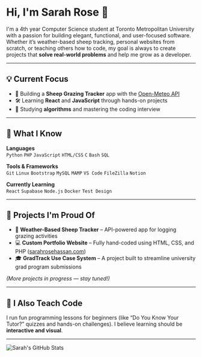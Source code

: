 # Hi, I'm Sarah Rose 👋

I'm a 4th year Computer Science student at Toronto Metropolitan University with a passion for building elegant, functional, and user-focused software. Whether it’s weather-based sheep tracking, personal websites from scratch, or teaching others how to code, my goal is always to create projects that **solve real-world problems** and help me grow as a developer.

---

## 💡 Current Focus

- 🐑 Building a **Sheep Grazing Tracker** app with the [Open-Meteo API](https://open-meteo.com/)
- 🛠 Learning **React** and **JavaScript** through hands-on projects
- 🔐 Studying **algorithms** and mastering the coding interview

---

## 🧠 What I Know

**Languages**  
`Python` `PHP` `JavaScript` `HTML/CSS` `C` `Bash` `SQL`

**Tools & Frameworks**  
`Git` `Linux` `Bootstrap` `MySQL` `MAMP` `VS Code` `FileZilla` `Notion`

**Currently Learning**  
`React` `Supabase` `Node.js` `Docker` `Test Design`

---

## 🚀 Projects I'm Proud Of

- 🔄 **Weather-Based Sheep Tracker** – API-powered app for logging grazing activities
- 💻 **Custom Portfolio Website** – Fully hand-coded using HTML, CSS, and PHP ([sarahrosehassan.com](https://sarahrosehassan.com))
- 🎓 **GradTrack Use Case System** – A project built to streamline university grad program submissions

*(More projects in progress — stay tuned!)*

---

## 🎥 I Also Teach Code

I run fun programming lessons for beginners (like “Do You Know Your Tutor?” quizzes and hands-on challenges). I believe learning should be **interactive and visual**.

---

![Sarah's GitHub Stats](https://github-readme-stats.vercel.app/api?username=sarahrosehassan&show_icons=true&theme=default)
